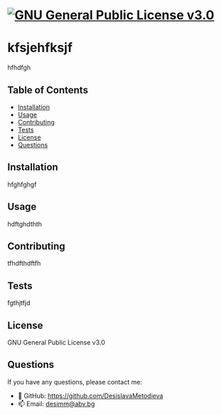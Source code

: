 #  [![GNU General Public License v3.0](https://img.shields.io/badge/license-GPLv3-blue)](https://img.shields.io/badge/license-GPLv3-blue)
  

  #   kfsjehfksjf



hfhdfgh

## Table of Contents

- [Installation](#installation)
- [Usage](#usage)
- [Contributing](#contributing)
- [Tests](#tests)
- [License](#license)
- [Questions](#questions)

## Installation

hfghfghgf

## Usage

hdftghdthth

## Contributing

tfhdfthdftfh

## Tests

fgthjtfjd

## License

GNU General Public License v3.0

## Questions

If you have any questions, please contact me:

- 💬 GitHub: https://github.com/DesislavaMetodieva
- 📫 Email: desimm@abv.bg
